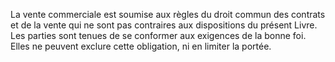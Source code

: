 La vente commerciale est soumise aux règles du droit commun des contrats et de la
vente qui ne sont pas contraires aux dispositions du présent Livre. Les parties sont tenues de
se conformer aux exigences de la bonne foi. Elles ne peuvent exclure cette obligation, ni en
limiter la portée.